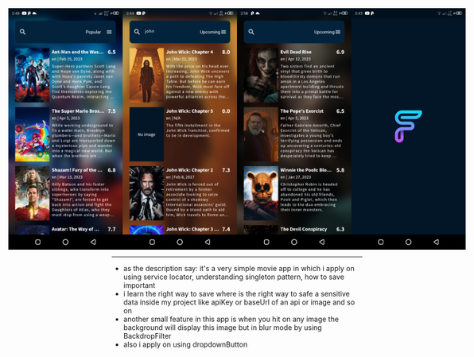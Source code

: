 <div style="display:flex; justify-content: center; align-items: center">
  <img src='demo%20screenshots/popular.png' width='230'/>
  <img src='demo%20screenshots/search.png' width='230'/>
  <img src='demo%20screenshots/upcoming.png' width='230'/>
  <img src='demo%20screenshots/splash.png' width='230'/>
</div>
<hr/>
<ul>
  <li>as the description say: it's a very simple movie app in which i apply on using service locator, understanding singleton pattern, how to save important</li>
  <li>i learn the right way to save where is the right way to safe a sensitive data inside my project like apiKey or baseUrl of an api or image and so on</li>
  <li>another small feature in this app is when you hit on any image the background will display this image but in blur mode by using BackdropFilter</li>
  <li>also i apply on using dropdownButton</li>
</ul>
